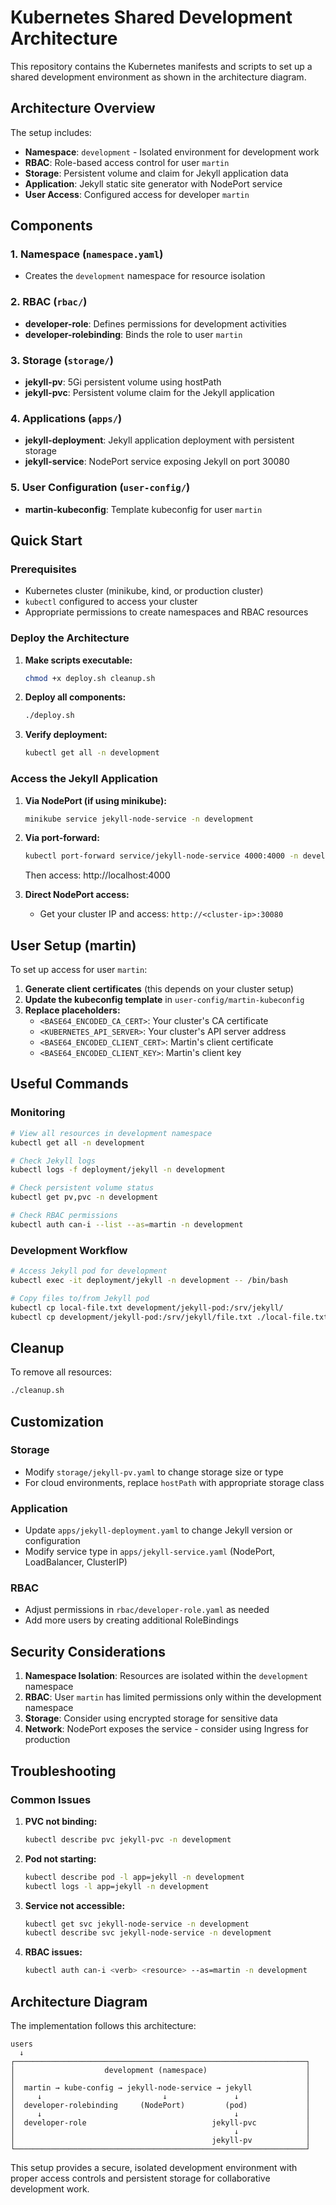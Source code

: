 # Kubernetes Shared Development Architecture

This repository contains the Kubernetes manifests and scripts to set up a shared development environment as shown in the architecture diagram.

## Architecture Overview

The setup includes:

- **Namespace**: `development` - Isolated environment for development work
- **RBAC**: Role-based access control for user `martin`
- **Storage**: Persistent volume and claim for Jekyll application data
- **Application**: Jekyll static site generator with NodePort service
- **User Access**: Configured access for developer `martin`

## Components

### 1. Namespace (`namespace.yaml`)
- Creates the `development` namespace for resource isolation

### 2. RBAC (`rbac/`)
- **developer-role**: Defines permissions for development activities
- **developer-rolebinding**: Binds the role to user `martin`

### 3. Storage (`storage/`)
- **jekyll-pv**: 5Gi persistent volume using hostPath
- **jekyll-pvc**: Persistent volume claim for the Jekyll application

### 4. Applications (`apps/`)
- **jekyll-deployment**: Jekyll application deployment with persistent storage
- **jekyll-service**: NodePort service exposing Jekyll on port 30080

### 5. User Configuration (`user-config/`)
- **martin-kubeconfig**: Template kubeconfig for user `martin`

## Quick Start

### Prerequisites
- Kubernetes cluster (minikube, kind, or production cluster)
- `kubectl` configured to access your cluster
- Appropriate permissions to create namespaces and RBAC resources

### Deploy the Architecture

1. **Make scripts executable:**
   ```bash
   chmod +x deploy.sh cleanup.sh
   ```

2. **Deploy all components:**
   ```bash
   ./deploy.sh
   ```

3. **Verify deployment:**
   ```bash
   kubectl get all -n development
   ```

### Access the Jekyll Application

1. **Via NodePort (if using minikube):**
   ```bash
   minikube service jekyll-node-service -n development
   ```

2. **Via port-forward:**
   ```bash
   kubectl port-forward service/jekyll-node-service 4000:4000 -n development
   ```
   Then access: http://localhost:4000

3. **Direct NodePort access:**
   - Get your cluster IP and access: `http://<cluster-ip>:30080`

## User Setup (martin)

To set up access for user `martin`:

1. **Generate client certificates** (this depends on your cluster setup)
2. **Update the kubeconfig template** in `user-config/martin-kubeconfig`
3. **Replace placeholders:**
   - `<BASE64_ENCODED_CA_CERT>`: Your cluster's CA certificate
   - `<KUBERNETES_API_SERVER>`: Your cluster's API server address
   - `<BASE64_ENCODED_CLIENT_CERT>`: Martin's client certificate
   - `<BASE64_ENCODED_CLIENT_KEY>`: Martin's client key

## Useful Commands

### Monitoring
```bash
# View all resources in development namespace
kubectl get all -n development

# Check Jekyll logs
kubectl logs -f deployment/jekyll -n development

# Check persistent volume status
kubectl get pv,pvc -n development

# Check RBAC permissions
kubectl auth can-i --list --as=martin -n development
```

### Development Workflow
```bash
# Access Jekyll pod for development
kubectl exec -it deployment/jekyll -n development -- /bin/bash

# Copy files to/from Jekyll pod
kubectl cp local-file.txt development/jekyll-pod:/srv/jekyll/
kubectl cp development/jekyll-pod:/srv/jekyll/file.txt ./local-file.txt
```

## Cleanup

To remove all resources:
```bash
./cleanup.sh
```

## Customization

### Storage
- Modify `storage/jekyll-pv.yaml` to change storage size or type
- For cloud environments, replace `hostPath` with appropriate storage class

### Application
- Update `apps/jekyll-deployment.yaml` to change Jekyll version or configuration
- Modify service type in `apps/jekyll-service.yaml` (NodePort, LoadBalancer, ClusterIP)

### RBAC
- Adjust permissions in `rbac/developer-role.yaml` as needed
- Add more users by creating additional RoleBindings

## Security Considerations

1. **Namespace Isolation**: Resources are isolated within the `development` namespace
2. **RBAC**: User `martin` has limited permissions only within the development namespace
3. **Storage**: Consider using encrypted storage for sensitive data
4. **Network**: NodePort exposes the service - consider using Ingress for production

## Troubleshooting

### Common Issues

1. **PVC not binding:**
   ```bash
   kubectl describe pvc jekyll-pvc -n development
   ```

2. **Pod not starting:**
   ```bash
   kubectl describe pod -l app=jekyll -n development
   kubectl logs -l app=jekyll -n development
   ```

3. **Service not accessible:**
   ```bash
   kubectl get svc jekyll-node-service -n development
   kubectl describe svc jekyll-node-service -n development
   ```

4. **RBAC issues:**
   ```bash
   kubectl auth can-i <verb> <resource> --as=martin -n development
   ```

## Architecture Diagram

The implementation follows this architecture:

```
users
  ↓
┌─────────────────────────────────────────────────────────────────┐
│                    development (namespace)                      │
│                                                                 │
│  martin → kube-config → jekyll-node-service → jekyll            │
│     ↓                           ↓               ↓               │ 
│  developer-rolebinding     (NodePort)         (pod)             │
│     ↓                                           ↓               │
│  developer-role                            jekyll-pvc           │
│                                                 ↓               │
│                                            jekyll-pv            │
└─────────────────────────────────────────────────────────────────┘
```

This setup provides a secure, isolated development environment with proper access controls and persistent storage for collaborative development work. 
